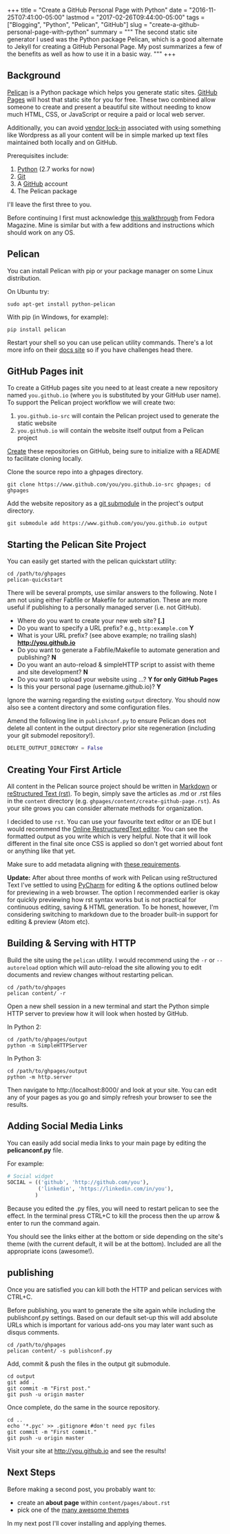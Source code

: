 +++
title = "Create a GitHub Personal Page with Python"
date = "2016-11-25T07:41:00-05:00"
lastmod = "2017-02-26T09:44:00-05:00"
tags = ["Blogging", "Python", "Pelican", "GitHub"]
slug = "create-a-github-personal-page-with-python"
summary = """
The second static site generator I used was the Python package Pelican, which is a good alternate to Jekyll for creating a GitHub Personal Page. My post summarizes a few of the benefits as well as how to use it in a basic way.
"""
+++

## Background

[Pelican](http://docs.getpelican.com) is a Python package which helps
you generate static sites. [GitHub Pages](https://pages.github.com/)
will host that static site for you for free. These two combined allow
someone to create and present a beautiful site without needing to know
much HTML, CSS, or JavaScript or require a paid or local web server.

Additionally, you can avoid [vendor lock-in](https://en.wikipedia.org/wiki/Vendor_lock-in) associated with using something like Wordpress as all your content will be in simple marked up text files maintained both locally and on GitHub.

Prerequisites include:

1. [Python](https://www.python.org) (2.7 works for now)
2. [Git](https://git-scm.com/)
3. A [GitHub](https://github.com/) account
4. The Pelican package

I'll leave the first three to you.

Before continuing I first must acknowledge [this
walkthrough](https://fedoramagazine.org/make-github-pages-blog-with-pelican/)
from Fedora Magazine. Mine is similar but with a few additions and
instructions which should work on any OS.

## Pelican

You can install Pelican with pip or your package manager on some Linux
distribution.

On Ubuntu try:

```shell
sudo apt-get install python-pelican
```

With pip (in Windows, for example):

```shell
pip install pelican
```

Restart your shell so you can use pelican utility commands. There's a
lot more info on their [docs site](http://docs.getpelican.com) so if you
have challenges head there.

## GitHub Pages init

To create a GitHub pages site you need to at least create a new
repository named `you.github.io` (where `you` is substituted by your
GitHub user name). To support the Pelican project workflow we will
create two:

1. `you.github.io-src` will contain the Pelican project used to
   generate the static website
2. `you.github.io` will contain the website itself output from a
   Pelican project

[Create](https://github.com/new) these repositories on GitHub, being
sure to initialize with a README to facilitate cloning locally.

Clone the source repo into a ghpages directory.

```shell
git clone https://www.github.com/you/you.github.io-src ghpages; cd ghpages
```

Add the website repository as a [git
submodule](https://git-scm.com/book/en/v2/Git-Tools-Submodules) in the
project's output directory.

```shell
git submodule add https://www.github.com/you/you.github.io output
```

## Starting the Pelican Site Project

You can easily get started with the pelican quickstart utility:

```shell
cd /path/to/ghpages
pelican-quickstart
```

There will be several prompts, use similar answers to the following.
Note I am not using either Fabfile or Makefile for automation. These are
more useful if publishing to a personally managed server (i.e. not
GitHub).

* Where do you want to create your new web site? **[.]**
* Do you want to specify a URL prefix? e.g., `http:example.com` **Y**
* What is your URL prefix? (see above example; no trailing slash) **http://you.github.io**
* Do you want to generate a Fabfile/Makefile to automate generation and publishing? **N**
* Do you want an auto-reload & simpleHTTP script to assist with theme and site development? **N**
* Do you want to upload your website using ...? **Y for only GitHub Pages**
* Is this your personal page (username.github.io)? **Y**

Ignore the warning regarding the existing `output` directory. You should
now also see a content directory and some configuration files.

Amend the following line in `publishconf.py` to ensure Pelican does
not delete all content in the output directory prior site regeneration
(including your git submodel repository!).

```python
DELETE_OUTPUT_DIRECTORY = False
```

## Creating Your First Article

All content in the Pelican source project should be written in
[Markdown](https://en.wikipedia.org/wiki/Markdown)
or [reStructured Text (rst)](http://www.sphinx-doc.org/en/stable/rest.html). To begin, simply
save the articles as .md or .rst files in the `content` directory (e.g.
`ghpages/content/create-github-page.rst`). As your site grows you can
consider alternate methods for organization.

I decided to use `rst`. You can use your favourite text editor or an IDE
but I would recommend the [Online RestructuredText editor](http://rst.ninjs.org/). You can see the formatted output as you
write which is very helpful. Note that it will look different in the
final site once CSS is applied so don't get worried about font or
anything like that yet.

Make sure to add metadata aligning with [these requirements](http://docs.getpelican.com/en/stable/content.html#file-metadata).

**Update:** After about three months of work with Pelican using
reStructured Text I've settled to using
[PyCharm](https://www.jetbrains.com/help/pycharm) for editing & the
options outlined below for previewing in a web browser. The option I
recommended earlier is okay for quickly previewing how rst syntax works
but is not practical for continuous editing, saving & HTML generation.
To be honest, however, I'm considering switching to markdown due to the
broader built-in support for editing & preview (Atom etc).

## Building & Serving with HTTP

Build the site using the `pelican` utility. I would recommend using the
`-r` or `--autoreload` option which will auto-reload the site allowing
you to edit documents and review changes without restarting pelican.

```shell
cd /path/to/ghpages
pelican content/ -r
```

Open a new shell session in a new terminal and start the Python simple
HTTP server to preview how it will look when hosted by GitHub.

In Python 2:

```shell
cd /path/to/ghpages/output
python -m SimpleHTTPServer
```

In Python 3:

```shell
cd /path/to/ghpages/output
python -m http.server
```

Then navigate to http://localhost:8000/ and look at your site. You can
edit any of your pages as you go and simply refresh your browser to see
the results.

## Adding Social Media Links

You can easily add social media links to your main page by editing the
**pelicanconf.py** file.

For example:

```python
# Social widget
SOCIAL = (('github', 'http://github.com/you'),
          ('linkedin', 'https://linkedin.com/in/you'),
         )
```

Because you edited the .py files, you will need to restart pelican to
see the effect. In the terminal press CTRL+C to kill the process then
the up arrow & enter to run the command again.

You should see the links either at the bottom or side depending on the
site's theme (with the current default, it will be at the bottom).
Included are all the appropriate icons (awesome!).

## publishing

Once you are satisfied you can kill both the HTTP and pelican services
with CTRL+C.

Before publishing, you want to generate the site again while including
the publishconf.py settings. Based on our default set-up this will add
absolute URLs which is important for various add-ons you may later want
such as disqus comments.

```shell
cd /path/to/ghpages
pelican content/ -s publishconf.py
```

Add, commit & push the files in the output git submodule.

```shell
cd output
git add .
git commit -m "First post."
git push -u origin master
```

Once complete, do the same in the source repository.

```shell
cd ..
echo '*.pyc' >> .gitignore #don't need pyc files
git commit -m "First commit."
git push -u origin master
```

Visit your site at http://you.github.io and see the results!

## Next Steps

Before making a second post, you probably want to:

* create an **about page** within `content/pages/about.rst`
* pick one of the [many awesome themes](http://www.pelicanthemes.com/)

In my next post I'll cover installing and applying themes.
